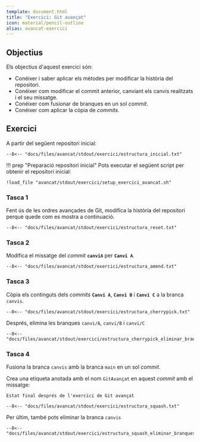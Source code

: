 ```yaml
---
template: document.html
title: "Exercici: Git avançat"
icon: material/pencil-outline
alias: avancat-exercici
---
```


## Objectius
Els objectius d'aquest exercici són:

- Conéixer i saber aplicar els mètodes per modificar la història del repositori.
- Conéixer com modificar el commit anterior, canviant els canvis realitzats i el seu missatge.
- Conéixer com fusionar de branques en un sol _commit_.
- Conéixer com aplicar la còpia de _commits_.

## Exercici
A partir del següent repositori inicial:

```shellconsole
--8<-- "docs/files/avancat/stdout/exercici/estructura_inicial.txt"
```

!!! prep "Preparació repositori inicial"
    Pots executar el següent script per obtenir el repositori inicial:

    !load_file "avancat/stdout/exercici/setup_exercici_avancat.sh"


### Tasca 1
Fent ús de les ordres avançades de Git,
modifica la història del repositori perquè
quede com es mostra a continuació.

```shellconsole
--8<-- "docs/files/avancat/stdout/exercici/estructura_reset.txt"
```

### Tasca 2
Modifica el missatge del _commit_ __`canviA`__
per __`Canvi A`__.

```shellconsole
--8<-- "docs/files/avancat/stdout/exercici/estructura_amend.txt"
```

### Tasca 3
Còpia els continguts dels _commits_ __`Canvi A`__, __`Canvi B`__ i __`Canvi C`__
a la branca `canvis`.

```shellconsole
--8<-- "docs/files/avancat/stdout/exercici/estructura_cherrypick.txt"
```

Després, elimina les branques `canvi/A`, `canvi/B` i `canvi/C`

```shellconsole
--8<-- "docs/files/avancat/stdout/exercici/estructura_cherrypick_eliminar_branques.txt"
```

### Tasca 4
Fusiona la branca `canvis` amb la branca `main`
en un sol _commit_.

Crea una etiqueta anotada amb el nom `GitAvançat` en aquest _commit_
amb el missatge:

```text
Estat final després de l'exercici de Git avançat
```

```shellconsole
--8<-- "docs/files/avancat/stdout/exercici/estructura_squash.txt"
```

Per últim, també pots eliminar la branca `canvis`

```shellconsole
--8<-- "docs/files/avancat/stdout/exercici/estructura_squash_eliminar_branques.txt"
```